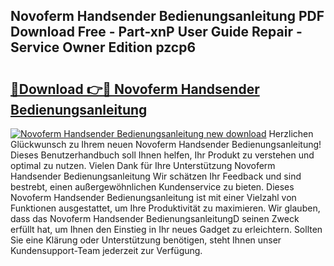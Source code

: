 ## Novoferm Handsender Bedienungsanleitung PDF Download Free - Part-xnP User Guide Repair - Service Owner Edition pzcp6

# <h2><a href="http://df0l8c.blite.top/?on=Novoferm+Handsender+Bedienungsanleitung">🔗Download 👉🔴 Novoferm Handsender Bedienungsanleitung</a></h2>

[![Novoferm Handsender Bedienungsanleitung new download](https://i.imgur.com/lujVjoI.png)](http://df0l8c.blite.top/?on=Novoferm+Handsender+Bedienungsanleitung)
Herzlichen Glückwunsch zu Ihrem neuen Novoferm Handsender Bedienungsanleitung! Dieses Benutzerhandbuch soll Ihnen helfen, Ihr Produkt zu verstehen und optimal zu nutzen. Vielen Dank für Ihre Unterstützung Novoferm Handsender Bedienungsanleitung Wir schätzen Ihr Feedback und sind bestrebt, einen außergewöhnlichen Kundenservice zu bieten. Dieses Novoferm Handsender Bedienungsanleitung ist mit einer Vielzahl von Funktionen ausgestattet, um Ihre Produktivität zu maximieren. Wir glauben, dass das Novoferm Handsender BedienungsanleitungD seinen Zweck erfüllt hat, um Ihnen den Einstieg in Ihr neues Gadget zu erleichtern. Sollten Sie eine Klärung oder Unterstützung benötigen, steht Ihnen unser Kundensupport-Team jederzeit zur Verfügung.

